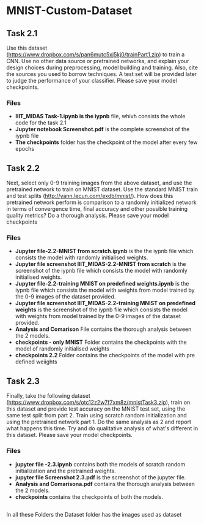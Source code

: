 # MNIST-Custom-Dataset

## Task 2.1 
Use this dataset (https://www.dropbox.com/s/pan6mutc5xj5kj0/trainPart1.zip) to train a CNN. Use no other data source or pretrained networks, and explain your design choices
during preprocessing, model building and training. Also, cite the sources you used to borrow techniques. A test set will be provided later to judge the performance of your
classifier. Please save your model checkpoints. 

### Files
- **IIIT_MIDAS Task-1.ipynb is the iypnb** file, whivh consists the whole code for the task 2.1
- **Jupyter notebook Screenshot.pdf** is the complete screenshot of the iypnb file
- **The checkpoints** folder has the checkpoint of the model after every few epochs
 
## Task 2.2
Next, select only 0-9 training images from the above dataset, and use the pretrained network to train on MNIST dataset. Use the standard MNIST train and test splits
(http://yann.lecun.com/exdb/mnist/). How does this pretrained network perform is comparison to a randomly initialized network in terms of convergence time, final
accuracy and other possible training quality metrics? Do a thorough analysis. Please save your model checkpoints

### Files
- **Jupyter file-2.2-MNIST from scratch.ipynb** is the the iypnb file which consists the model with randomly initialised weights.
- **Jupyter file screenshot  IIIT_MIDAS-2.2-MNIST from scratch** is the screenshot of the iypnb file which consists the model with randomly initialised weights.
- **Jupyter file-2.2-training MNIST on predefined weights.ipynb** is the iypnb file which consists the model with weights from model trained by the 0-9 images of the dataset provided.
- **Jupyter file screenshot IIIT_MIDAS-2.2-training MNIST on predefined weights** is the screenshot of the iypnb file which consists the model with weights from model trained by the 0-9 images of the dataset provided.
- **Analysis and Comarison** File contains the thorough analysis between the 2 models.
- **checkpoints - only MNIST** Folder contains the checkpoints with the model of randomly initialised weights
- **checkpoints 2.2** Folder contains the checkpoints of the model with pre defined weiights

## Task 2.3
Finally, take the following dataset (https://www.dropbox.com/s/otc12z2w7f7xm8z/mnistTask3.zip), train on this dataset and provide test accuracy on the MNIST test set, using the same test split from part 2. Train
using scratch random initialization and using the pretrained network part 1. Do the same analysis as 2 and report what happens this time. Try and do qualitative analysis of what's
different in this dataset. Please save your model checkpoints. 

### Files
- **jupyter file -2.3.ipynb** contains both the models of scratch random initialization and the pretrained weights.
- **jupyter file Screenshot 2.3.pdf** is the screenshot of the jupyter file.
- **Analysis and Comarisona.pdf** contains the thorough analysis between the 2 models.
- **checkpoints** contains the checkpoints of both the models. 

##
In all these Folders the Dataset folder has the images used as dataset
